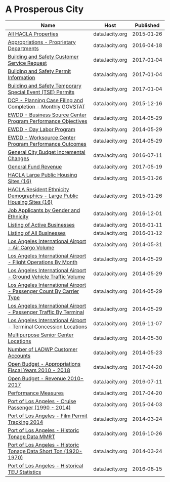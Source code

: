 # A Prosperous City

Name | Host | Published
---- | ---- | ---------
[All HACLA Properties](../datasets/uzyn-z273.md) | data.lacity.org | 2015&#x2011;01&#x2011;26
[Appropriations - Proprietary Departments](../datasets/jauz-q9v3.md) | data.lacity.org | 2016&#x2011;04&#x2011;18
[Building and Safety Customer Service Request](../datasets/bsvt-chkv.md) | data.lacity.org | 2017&#x2011;01&#x2011;04
[Building and Safety Permit Information](../datasets/yv23-pmwf.md) | data.lacity.org | 2017&#x2011;01&#x2011;04
[Building and Safety Temporary Special Event (TSE) Permits](../datasets/8spw-3fhx.md) | data.lacity.org | 2017&#x2011;01&#x2011;04
[DCP - Planning Case Filing and Completion - Monthly GOVSTAT](../datasets/x7fn-uidm.md) | data.lacity.org | 2015&#x2011;12&#x2011;16
[EWDD - Business Source Center Program Performance Objectives](../datasets/qqur-fdui.md) | data.lacity.org | 2014&#x2011;05&#x2011;29
[EWDD - Day Labor Program](../datasets/9et4-6fpi.md) | data.lacity.org | 2014&#x2011;05&#x2011;29
[EWDD - Worksource Center Program Performance Outcomes](../datasets/7w5j-7jjp.md) | data.lacity.org | 2014&#x2011;05&#x2011;29
[General City Budget Incremental Changes](../datasets/k4k6-bwwv.md) | data.lacity.org | 2016&#x2011;07&#x2011;11
[General Fund Revenue](../datasets/qrkr-kfbh.md) | data.lacity.org | 2017&#x2011;05&#x2011;19
[HACLA Large Public Housing Sites (16)](../datasets/9rf7-dm83.md) | data.lacity.org | 2015&#x2011;01&#x2011;26
[HACLA Resident Ethnicity Demographics - Large Public Housing Sites (16)](../datasets/f88n-w5b8.md) | data.lacity.org | 2015&#x2011;01&#x2011;26
[Job Applicants by Gender and Ethnicity](../datasets/mkf9-fagf.md) | data.lacity.org | 2016&#x2011;12&#x2011;01
[Listing of Active Businesses](../datasets/6rrh-rzua.md) | data.lacity.org | 2016&#x2011;01&#x2011;11
[Listing of All Businesses](../datasets/r4uk-afju.md) | data.lacity.org | 2016&#x2011;01&#x2011;12
[Los Angeles International Airport - Air Cargo Volume](../datasets/tx7r-x3hp.md) | data.lacity.org | 2014&#x2011;05&#x2011;31
[Los Angeles International Airport - Flight Operations By Month](../datasets/ajiv-uc63.md) | data.lacity.org | 2014&#x2011;05&#x2011;29
[Los Angeles International Airport - Ground Vehicle Traffic Volume](../datasets/9uit-a3wp.md) | data.lacity.org | 2014&#x2011;05&#x2011;29
[Los Angeles International Airport - Passenger Count By Carrier Type](../datasets/d3a2-7j6v.md) | data.lacity.org | 2014&#x2011;05&#x2011;29
[Los Angeles International Airport - Passenger Traffic By Terminal](../datasets/g3qu-7q2u.md) | data.lacity.org | 2014&#x2011;05&#x2011;29
[Los Angeles International Airport - Terminal Concession Locations](../datasets/j6u4-c4yh.md) | data.lacity.org | 2016&#x2011;11&#x2011;07
[Multipurpose Senior Center Locations](../datasets/qf8m-dzta.md) | data.lacity.org | 2014&#x2011;05&#x2011;30
[Number of LADWP Customer Accounts](../datasets/4z5w-yabs.md) | data.lacity.org | 2014&#x2011;05&#x2011;23
[Open Budget - Appropriations Fiscal Years 2010 - 2018](../datasets/5242-pnmt.md) | data.lacity.org | 2017&#x2011;04&#x2011;20
[Open Budget - Revenue 2010-2017](../datasets/ih6g-qkwz.md) | data.lacity.org | 2016&#x2011;07&#x2011;11
[Performance Measures](../datasets/bywz-284j.md) | data.lacity.org | 2017&#x2011;04&#x2011;20
[Port of Los Angeles - Cruise Passenger (1990 - 2014)](../datasets/jmt8-y5rm.md) | data.lacity.org | 2015&#x2011;04&#x2011;03
[Port of Los Angeles - Film Permit Tracking 2014](../datasets/geed-7eey.md) | data.lacity.org | 2014&#x2011;03&#x2011;24
[Port of Los Angeles - Historic Tonage Data MMRT](../datasets/i9rh-q5gx.md) | data.lacity.org | 2016&#x2011;10&#x2011;26
[Port of Los Angeles - Historic Tonage Data Short Ton (1920-1970)](../datasets/5a4i-e2zs.md) | data.lacity.org | 2014&#x2011;03&#x2011;24
[Port of Los Angeles - Historical TEU Statistics](../datasets/38a8-tm7u.md) | data.lacity.org | 2016&#x2011;08&#x2011;15


